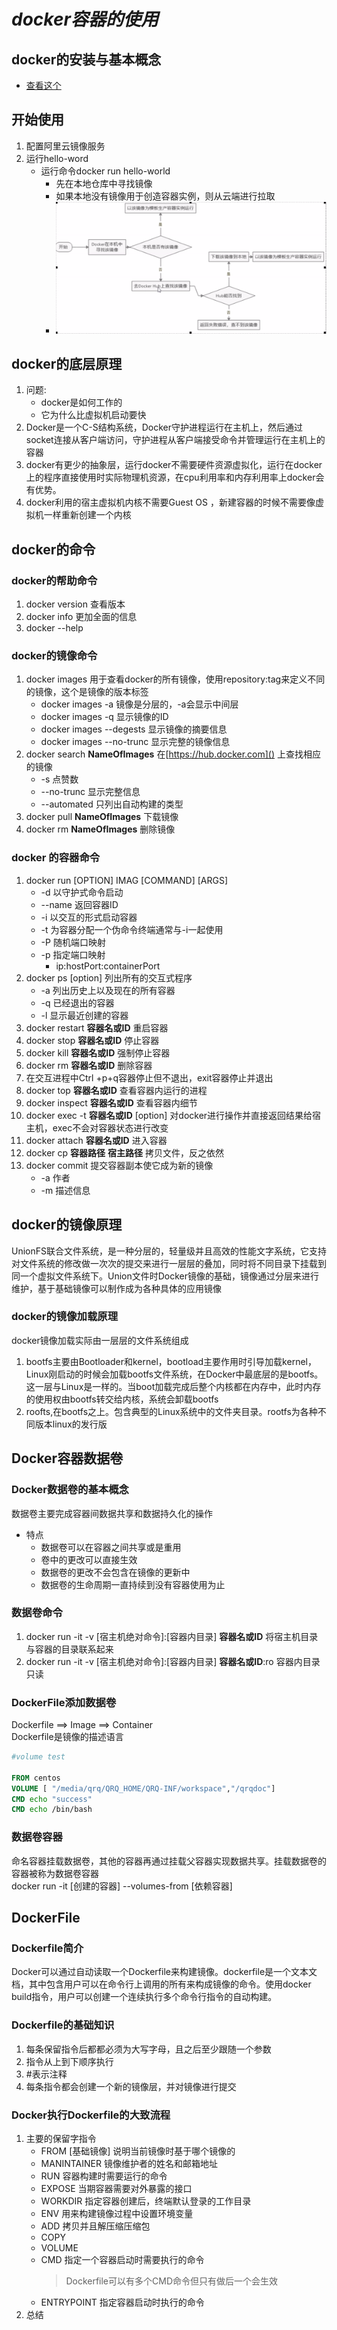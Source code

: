 # *docker容器的使用*
## **docker的安装与基本概念**

- [查看这个](https://yeasy.gitbooks.io/docker_practice/)

## **开始使用**

1. 配置阿里云镜像服务
2. 运行hello-word
   - 运行命令docker run hello-world
     - 先在本地仓库中寻找镜像
     - 如果本地没有镜像用于创造容器实例，则从云端进行拉取
     -  ![](image/docker-helloworld.png)
   
## **docker的底层原理**

1. 问题:
   - docker是如何工作的
   - 它为什么比虚拟机启动要快
2.   Docker是一个C-S结构系统，Docker守护进程运行在主机上，然后通过socket连接从客户端访问，守护进程从客户端接受命令并管理运行在主机上的容器
3.   docker有更少的抽象层，运行docker不需要硬件资源虚拟化，运行在docker上的程序直接使用时实际物理机资源，在cpu利用率和内存利用率上docker会有优势。
4.   docker利用的宿主虚拟机内核不需要Guest OS ，新建容器的时候不需要像虚拟机一样重新创建一个内核
   
## **docker的命令**

### **docker的帮助命令**

1. docker version   查看版本
2. docker info    更加全面的信息
3. docker --help

### **docker的镜像命令**

1. docker images    用于查看docker的所有镜像，使用repository:tag来定义不同的镜像，这个是镜像的版本标签
     - docker images -a    镜像是分层的，-a会显示中间层
     - docker images -q    显示镜像的ID
     - docker images --degests    显示镜像的摘要信息
     - docker images --no-trunc    显示完整的镜像信息
2. docker search **NameOfImages**   在[https://hub.docker.com]() 上查找相应的镜像
      - -s 点赞数
      -  --no-trunc 显示完整信息
      -  --automated 只列出自动构建的类型
3. docker pull **NameOfImages** 下载镜像
4. docker rm **NameOfImages** 删除镜像

### **docker 的容器命令**
   1. docker run [OPTION] IMAG [COMMAND] [ARGS]
      - -d 以守护式命令启动
      -  --name 返回容器ID
      - -i 以交互的形式启动容器
      - -t 为容器分配一个伪命令终端通常与-i一起使用
      - -P 随机端口映射
      - -p 指定端口映射
        - ip:hostPort:containerPort
   2. docker ps [option] 列出所有的交互式程序
      - -a 列出历史上以及现在的所有容器 
      -  -q 已经退出的容器
      -  -l 显示最近创建的容器
   3. docker restart **容器名或ID** 重启容器
   4. docker stop **容器名或ID** 停止容器
   5. docker kill **容器名或ID** 强制停止容器
   6. docker rm **容器名或ID** 删除容器
   7. 在交互进程中Ctrl +p+q容器停止但不退出，exit容器停止并退出
   8. docker top **容器名或ID** 查看容器内运行的进程
   9. docker inspect **容器名或ID** 查看容器内细节
   10. docker exec -t **容器名或ID** [option] 对docker进行操作并直接返回结果给宿主机，exec不会对容器状态进行改变
   11. docker attach **容器名或ID** 进入容器
   12. docker cp **容器路径** **宿主路径** 拷贝文件，反之依然
   13. docker commit 提交容器副本使它成为新的镜像
       - -a 作者
       - -m 描述信息  

## **docker的镜像原理**

UnionFS联合文件系统，是一种分层的，轻量级并且高效的性能文字系统，它支持对文件系统的修改做一次次的提交来进行一层层的叠加，同时将不同目录下挂载到同一个虚拟文件系统下。Union文件时Docker镜像的基础，镜像通过分层来进行维护，基于基础镜像可以制作成为各种具体的应用镜像

### **docker的镜像加载原理**

docker镜像加载实际由一层层的文件系统组成

1. bootfs主要由Bootloader和kernel，bootload主要作用时引导加载kernel，Linux刚启动的时候会加载bootfs文件系统，在Docker中最底层的是bootfs。这一层与Linux是一样的。当boot加载完成后整个内核都在内存中，此时内存的使用权由bootfs转交给内核，系统会卸载bootfs
2. roofts,在bootfs之上。包含典型的Linux系统中的文件夹目录。rootfs为各种不同版本linux的发行版

## **Docker容器数据卷**

### **Docker数据卷的基本概念**

数据卷主要完成容器间数据共享和数据持久化的操作

- 特点 
  * 数据卷可以在容器之间共享或是重用
  * 卷中的更改可以直接生效
  * 数据卷的更改不会包含在镜像的更新中
  * 数据卷的生命周期一直持续到没有容器使用为止 

### **数据卷命令**

1. docker run -it -v [宿主机绝对命令]:[容器内目录] **容器名或ID** 将宿主机目录与容器的目录联系起来
2. docker run -it -v [宿主机绝对命令]:[容器内目录] **容器名或ID**:ro 容器内目录只读 
   
### **DockerFile添加数据卷**


Dockerfile ==> Image ==> Container<br>
Dockerfile是镜像的描述语言

```dockerfile
#volume test

FROM centos
VOLUME [ "/media/qrq/QRQ_HOME/QRQ-INF/workspace","/qrqdoc"]
CMD echo "success"
CMD echo /bin/bash
```
### **数据卷容器**

命名容器挂载数据卷，其他的容器再通过挂载父容器实现数据共享。挂载数据卷的容器被称为数据卷容器<br>
docker run -it [创建的容器] --volumes-from [依赖容器]

## **DockerFile**

### **Dockerfile简介**

Docker可以通过自动读取一个Dockerfile来构建镜像。dockerfile是一个文本文档，其中包含用户可以在命令行上调用的所有来构成镜像的命令。使用docker build指令，用户可以创建一个连续执行多个命令行指令的自动构建。

### **Dockerfile的基础知识**

1. 每条保留指令后都都必须为大写字母，且之后至少跟随一个参数
2. 指令从上到下顺序执行
3. \#表示注释
4. 每条指令都会创建一个新的镜像层，并对镜像进行提交

### Docker执行Dockerfile的大致流程

1. 主要的保留字指令
   - FROM [基础镜像] 说明当前镜像时基于哪个镜像的
   - MANINTAINER 镜像维护者的姓名和邮箱地址
   - RUN 容器构建时需要运行的命令
   - EXPOSE 当期容器需要对外暴露的接口
   - WORKDIR 指定容器创建后，终端默认登录的工作目录
   - ENV 用来构建镜像过程中设置环境变量
   - ADD 拷贝并且解压缩压缩包
   - COPY
   - VOLUME
   - CMD 指定一个容器启动时需要执行的命令
     >  Dockerfile可以有多个CMD命令但只有做后一个会生效
   - ENTRYPOINT 指定容器启动时执行的命令  
2. 总结
